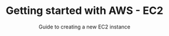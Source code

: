 ---
layout: post
permalink: /guide/ec2
title: Getting started with AWS - EC2
subtitle: Guide to creating a new EC2 instance
---